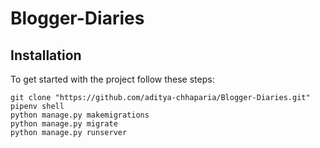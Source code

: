 # Blogger-Diaries

## Installation
To get started with the project follow these steps:
```
git clone "https://github.com/aditya-chhaparia/Blogger-Diaries.git"
pipenv shell
python manage.py makemigrations
python manage.py migrate
python manage.py runserver
```

